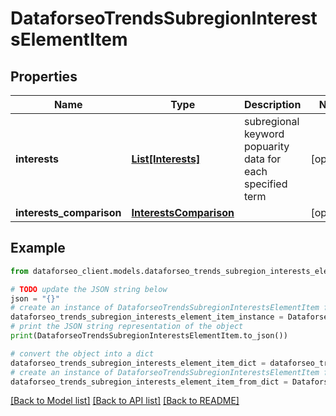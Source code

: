 # DataforseoTrendsSubregionInterestsElementItem


## Properties

Name | Type | Description | Notes
------------ | ------------- | ------------- | -------------
**interests** | [**List[Interests]**](Interests.md) | subregional keyword popuarity data for each specified term | [optional] 
**interests_comparison** | [**InterestsComparison**](InterestsComparison.md) |  | [optional] 

## Example

```python
from dataforseo_client.models.dataforseo_trends_subregion_interests_element_item import DataforseoTrendsSubregionInterestsElementItem

# TODO update the JSON string below
json = "{}"
# create an instance of DataforseoTrendsSubregionInterestsElementItem from a JSON string
dataforseo_trends_subregion_interests_element_item_instance = DataforseoTrendsSubregionInterestsElementItem.from_json(json)
# print the JSON string representation of the object
print(DataforseoTrendsSubregionInterestsElementItem.to_json())

# convert the object into a dict
dataforseo_trends_subregion_interests_element_item_dict = dataforseo_trends_subregion_interests_element_item_instance.to_dict()
# create an instance of DataforseoTrendsSubregionInterestsElementItem from a dict
dataforseo_trends_subregion_interests_element_item_from_dict = DataforseoTrendsSubregionInterestsElementItem.from_dict(dataforseo_trends_subregion_interests_element_item_dict)
```
[[Back to Model list]](../README.md#documentation-for-models) [[Back to API list]](../README.md#documentation-for-api-endpoints) [[Back to README]](../README.md)


